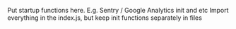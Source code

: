 Put startup functions here. E.g. Sentry / Google Analytics init and etc
Import everything in the index.js, but keep init functions separately in files